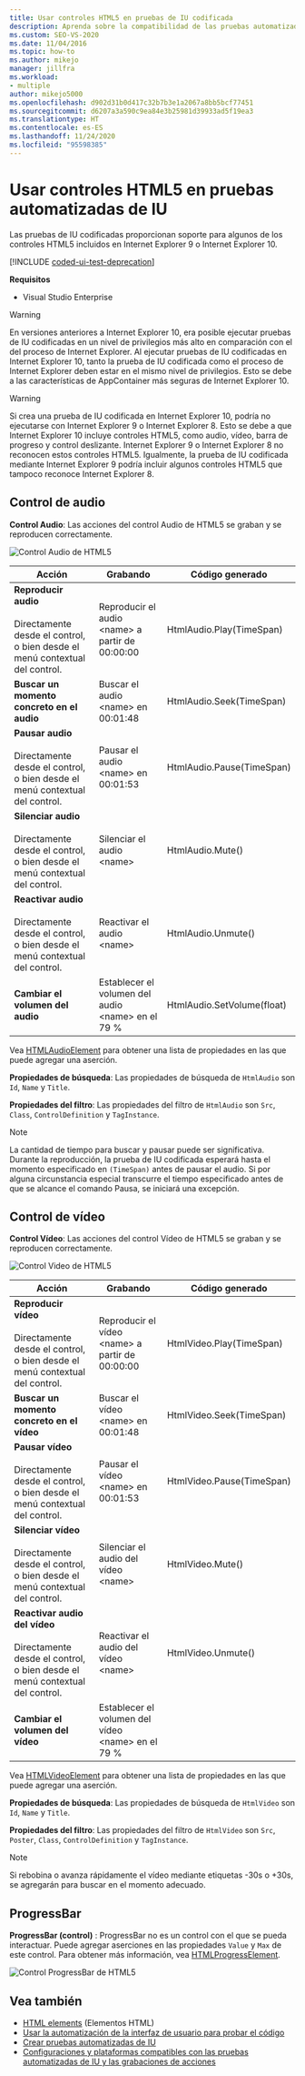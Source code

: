 ```yaml
---
title: Usar controles HTML5 en pruebas de IU codificada
description: Aprenda sobre la compatibilidad de las pruebas automatizadas de IU con los controles HTML5 incluidos en Internet Explorer 9 o Internet Explorer 10.
ms.custom: SEO-VS-2020
ms.date: 11/04/2016
ms.topic: how-to
ms.author: mikejo
manager: jillfra
ms.workload:
- multiple
author: mikejo5000
ms.openlocfilehash: d902d31b0d417c32b7b3e1a2067a8bb5bcf77451
ms.sourcegitcommit: d6207a3a590c9ea84e3b25981d39933ad5f19ea3
ms.translationtype: HT
ms.contentlocale: es-ES
ms.lasthandoff: 11/24/2020
ms.locfileid: "95598385"
---
```

# <a name="using-html5-controls-in-coded-ui-tests"></a>Usar controles HTML5 en pruebas automatizadas de IU

Las pruebas de IU codificadas proporcionan soporte para algunos de los controles HTML5 incluidos en Internet Explorer 9 o Internet Explorer 10.

[!INCLUDE [coded-ui-test-deprecation](includes/coded-ui-test-deprecation.md)]

**Requisitos**

- Visual Studio Enterprise

> [!WARNING]
> En versiones anteriores a Internet Explorer 10, era posible ejecutar pruebas de IU codificadas en un nivel de privilegios más alto en comparación con el del proceso de Internet Explorer. Al ejecutar pruebas de IU codificadas en Internet Explorer 10, tanto la prueba de IU codificada como el proceso de Internet Explorer deben estar en el mismo nivel de privilegios. Esto se debe a las características de AppContainer más seguras de Internet Explorer 10.

> [!WARNING]
> Si crea una prueba de IU codificada en Internet Explorer 10, podría no ejecutarse con Internet Explorer 9 o Internet Explorer 8. Esto se debe a que Internet Explorer 10 incluye controles HTML5, como audio, vídeo, barra de progreso y control deslizante. Internet Explorer 9 o Internet Explorer 8 no reconocen estos controles HTML5. Igualmente, la prueba de IU codificada mediante Internet Explorer 9 podría incluir algunos controles HTML5 que tampoco reconoce Internet Explorer 8.

## <a name="audio-control"></a>Control de audio

**Control Audio**: Las acciones del control Audio de HTML5 se graban y se reproducen correctamente.

![Control Audio de HTML5](../test/media/codedui_html5_audio.png)

|Acción|Grabando|Código generado|
|-|---------------|-|
|**Reproducir audio**<br /><br /> Directamente desde el control, o bien desde el menú contextual del control.|Reproducir el audio \<name> a partir de 00:00:00|HtmlAudio.Play(TimeSpan)|
|**Buscar un momento concreto en el audio**|Buscar el audio \<name> en 00:01:48|HtmlAudio.Seek(TimeSpan)|
|**Pausar audio**<br /><br /> Directamente desde el control, o bien desde el menú contextual del control.|Pausar el audio \<name> en 00:01:53|HtmlAudio.Pause(TimeSpan)|
|**Silenciar audio**<br /><br /> Directamente desde el control, o bien desde el menú contextual del control.|Silenciar el audio \<name>|HtmlAudio.Mute()|
|**Reactivar audio**<br /><br /> Directamente desde el control, o bien desde el menú contextual del control.|Reactivar el audio \<name>|HtmlAudio.Unmute()|
|**Cambiar el volumen del audio**|Establecer el volumen del audio \<name> en el 79 %|HtmlAudio.SetVolume(float)|

Vea [HTMLAudioElement](https://developer.mozilla.org/docs/Web/API/HTMLAudioElement) para obtener una lista de propiedades en las que puede agregar una aserción.

**Propiedades de búsqueda**: Las propiedades de búsqueda de `HtmlAudio` son `Id`, `Name` y `Title`.

**Propiedades del filtro**: Las propiedades del filtro de `HtmlAudio` son `Src`, `Class`, `ControlDefinition` y `TagInstance`.

> [!NOTE]
> La cantidad de tiempo para buscar y pausar puede ser significativa. Durante la reproducción, la prueba de IU codificada esperará hasta el momento especificado en `(TimeSpan)` antes de pausar el audio. Si por alguna circunstancia especial transcurre el tiempo especificado antes de que se alcance el comando Pausa, se iniciará una excepción.

## <a name="video-control"></a>Control de vídeo
**Control Vídeo**: Las acciones del control Vídeo de HTML5 se graban y se reproducen correctamente.

![Control Video de HTML5](../test/media/codedui_html5_video.png)

|Acción|Grabando|Código generado|
|-|---------------|-|
|**Reproducir vídeo**<br /><br /> Directamente desde el control, o bien desde el menú contextual del control.|Reproducir el vídeo \<name> a partir de 00:00:00|HtmlVideo.Play(TimeSpan)|
|**Buscar un momento concreto en el vídeo**|Buscar el vídeo \<name> en 00:01:48|HtmlVideo.Seek(TimeSpan)|
|**Pausar vídeo**<br /><br /> Directamente desde el control, o bien desde el menú contextual del control.|Pausar el vídeo \<name> en 00:01:53|HtmlVideo.Pause(TimeSpan)|
|**Silenciar vídeo**<br /><br /> Directamente desde el control, o bien desde el menú contextual del control.|Silenciar el audio del vídeo \<name>|HtmlVideo.Mute()|
|**Reactivar audio del vídeo**<br /><br /> Directamente desde el control, o bien desde el menú contextual del control.|Reactivar el audio del vídeo \<name>|HtmlVideo.Unmute()|
|**Cambiar el volumen del vídeo**|Establecer el volumen del vídeo \<name> en el 79 %||

Vea [HTMLVideoElement](https://developer.mozilla.org/docs/Web/HTML/Element/video) para obtener una lista de propiedades en las que puede agregar una aserción.

**Propiedades de búsqueda**: Las propiedades de búsqueda de `HtmlVideo` son `Id`, `Name` y `Title`.

**Propiedades del filtro**: Las propiedades del filtro de `HtmlVideo` son `Src`, `Poster`, `Class`, `ControlDefinition` y `TagInstance`.

> [!NOTE]
> Si rebobina o avanza rápidamente el vídeo mediante etiquetas -30s o +30s, se agregarán para buscar en el momento adecuado.

## <a name="progressbar"></a>ProgressBar
**ProgressBar (control)** : ProgressBar no es un control con el que se pueda interactuar. Puede agregar aserciones en las propiedades `Value` y `Max` de este control. Para obtener más información, vea [HTMLProgressElement](https://developer.mozilla.org/en-US/docs/Web/HTML/Element/progress).

![Control ProgressBar de HTML5](../test/media/codedui_html5_progressbar.png)

## <a name="see-also"></a>Vea también

- [HTML elements](https://developer.mozilla.org/docs/Web/HTML/Element) (Elementos HTML)
- [Usar la automatización de la interfaz de usuario para probar el código](../test/use-ui-automation-to-test-your-code.md)
- [Crear pruebas automatizadas de IU](../test/use-ui-automation-to-test-your-code.md)
- [Configuraciones y plataformas compatibles con las pruebas automatizadas de IU y las grabaciones de acciones](../test/supported-configurations-and-platforms-for-coded-ui-tests-and-action-recordings.md)
